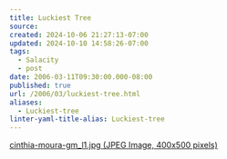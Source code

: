 ```yaml
---
title: Luckiest Tree
source: 
created: 2024-10-06 21:27:13-07:00
updated: 2024-10-10 14:58:26-07:00
tags:
  - Salacity
  - post
date: 2006-03-11T09:30:00.000-08:00
published: true
url: /2006/03/luckiest-tree.html
aliases:
  - Luckiest-tree
linter-yaml-title-alias: Luckiest-tree
---
```



[cinthia-moura-gm\_l1.jpg (JPEG Image, 400x500 pixels)](http://cdn.maximonline.com/girls/swim06_cinthia_moura/cinthia-moura-gm_l1.jpg "cinthia-moura-gm_l1.jpg (JPEG Image, 400x500 pixels)")
